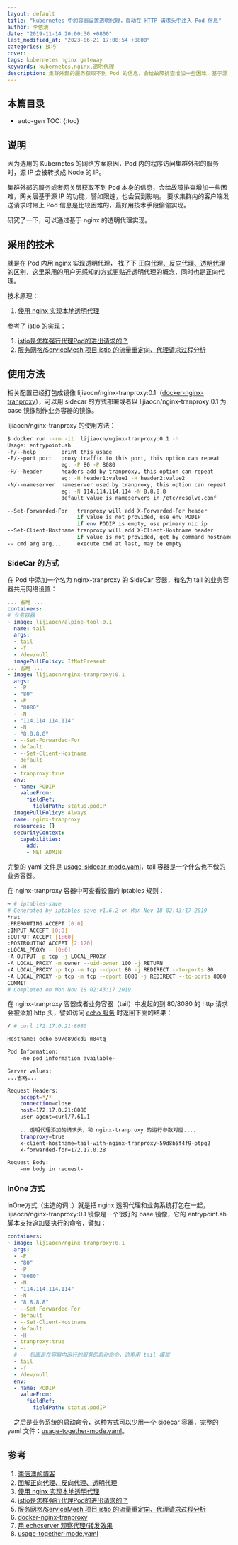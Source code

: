 ```yaml
---
layout: default
title: "kubernetes 中的容器设置透明代理，自动在 HTTP 请求头中注入 Pod 信息"
author: 李佶澳
date: "2019-11-14 20:00:30 +0800"
last_modified_at: "2023-06-21 17:00:54 +0800"
categories: 技巧
cover:
tags: kubernetes nginx gateway
keywords: kubernetes,nginx,透明代理
description: 集群外部的服务获取不到 Pod 的信息，会给故障排查增加一些困难，基于源 IP 的功能也会受到影响
---
```


## 本篇目录

* auto-gen TOC:
{:toc}

## 说明

因为选用的 Kubernetes 的网络方案原因，Pod 内的程序访问集群外部的服务时，源 IP 会被转换成 Node 的 IP。

集群外部的服务或者网关层获取不到 Pod 本身的信息，会给故障排查增加一些困难，网关层基于源 IP 的功能，譬如限速，也会受到影响。
要求集群内的客户端发送请求时带上 Pod 信息是比较困难的，最好用技术手段偷偷实现。

研究了一下，可以通过基于 nginx 的透明代理实现。

## 采用的技术

就是在 Pod 内用 nginx 实现透明代理， 找了下 [正向代理、反向代理、透明代理][2] 的区别，这里采用的用户无感知的方式更贴近透明代理的概念，同时也是正向代理。

技术原理：

1. [使用 nginx 实现本地透明代理][3]

参考了 istio 的实现：

1. [istio是怎样强行代理Pod的进出请求的？][4]
2. [服务网格/ServiceMesh 项目 istio 的流量重定向、代理请求过程分析][5]

## 使用方法

相关配置已经打包成镜像 lijiaocn/nginx-tranproxy:0.1（[docker-nginx-tranproxy][6]），可以用 sidecar 的方式部署或者以 lijiaocn/nginx-tranproxy:0.1 为 base 镜像制作业务容器的镜像。

lijiaocn/nginx-tranproxy 的使用方法：

```sh
$ docker run --rm -it  lijiaocn/nginx-tranproxy:0.1 -h
Usage: entrypoint.sh
-h/--help        print this usage
-P/--port port   proxy traffic to this port, this option can repeat
                 eg: -P 80 -P 8080
-H/--header      headers add by tranproxy, this option can repeat
                 eg: -H header1:value1 -H header2:value2
-N/--nameserver  nameserver used by tranproxy, this option can repeat
                 eg: -N 114.114.114.114 -N 8.8.8.8
                 default value is nameservers in /etc/resolve.conf

--Set-Forwarded-For   tranproxy will add X-Forwarded-For header
                      if value is not provided, use env PODIP
                      if env PODIP is empty, use primary nic ip
--Set-Client-Hostname tranproxy will add X-Client-Hostname header
                      if value is not provided, get by command hostname
-- cmd arg arg...     execute cmd at last, may be empty
```

### SideCar 的方式

在 Pod 中添加一个名为 nginx-tranproxy 的 SideCar 容器，和名为 tail 的业务容器共用网络设置：

```yaml
... 省略 ...
containers:
# 业务容器
- image: lijiaocn/alpine-tool:0.1
  name: tail
  args:
  - tail
  - -f
  - /dev/null
  imagePullPolicy: IfNotPresent
... 省略 ...
- image: lijiaocn/nginx-tranproxy:0.1
  args:
  - -P
  - "80"
  - -P
  - "8080"
  - -N
  - "114.114.114.114"
  - -N
  - "8.8.8.8"
  - --Set-Forwarded-For
  - default
  - --Set-Client-Hostname
  - default
  - -H
  - tranproxy:true
  env:
  - name: PODIP
    valueFrom:
      fieldRef:
        fieldPath: status.podIP
  imagePullPolicy: Always
  name: nginx-tranproxy
  resources: {}
  securityContext:
    capabilities:
      add:
      - NET_ADMIN
```

完整的 yaml 文件是 [usage-sidecar-mode.yaml](https://github.com/lijiaocn/containers/blob/master/docker-nginx-tranproxy/usage-sidecar-mode.yaml)，tail 容器是一个什么也不做的业务容器。

在 nginx-tranproxy 容器中可查看设置的 iptables 规则：

```sh
~ # iptables-save
# Generated by iptables-save v1.6.2 on Mon Nov 18 02:43:17 2019
*nat
:PREROUTING ACCEPT [0:0]
:INPUT ACCEPT [0:0]
:OUTPUT ACCEPT [1:60]
:POSTROUTING ACCEPT [2:120]
:LOCAL_PROXY - [0:0]
-A OUTPUT -p tcp -j LOCAL_PROXY
-A LOCAL_PROXY -m owner --uid-owner 100 -j RETURN
-A LOCAL_PROXY -p tcp -m tcp --dport 80 -j REDIRECT --to-ports 80
-A LOCAL_PROXY -p tcp -m tcp --dport 8080 -j REDIRECT --to-ports 8080
COMMIT
# Completed on Mon Nov 18 02:43:17 2019
```

在 nginx-tranproxy 容器或者业务容器（tail）中发起的到 80/8080 的 http 请求会被添加 http 头，譬如访问 [echo 服务][7] 时返回下面的结果：

```sh
/ # curl 172.17.0.21:8080

Hostname: echo-597d89dcd9-m84tq

Pod Information:
	-no pod information available-

Server values:
...省略...

Request Headers:
	accept=*/*
	connection=close
	host=172.17.0.21:8080
	user-agent=curl/7.61.1
	
	...透明代理添加的请求头，和 nginx-tranproxy 的运行参数对应....
	tranproxy=true
	x-client-hostname=tail-with-nginx-tranproxy-59d8b5f4f9-ptpq2
	x-forwarded-for=172.17.0.28

Request Body:
	-no body in request-
```

### InOne 方式

InOne方式（生造的词..）就是把 nginx 透明代理和业务系统打包在一起，lijiaocn/nginx-tranproxy:0.1 镜像是一个很好的 base 镜像，它的 entrypoint.sh 脚本支持追加要执行的命令，譬如：

```yaml
containers:
- image: lijiaocn/nginx-tranproxy:0.1
  args:
  - -P
  - "80"
  - -P
  - "8080"
  - -N
  - "114.114.114.114"
  - -N
  - "8.8.8.8"
  - --Set-Forwarded-For
  - default
  - --Set-Client-Hostname
  - default
  - -H
  - tranproxy:true
  - --
  # -- 后面是在容器内运行的服务的启动命令，这里用 tail 模拟
  - tail
  - -f
  - /dev/null
  env:
  - name: PODIP
    valueFrom:
      fieldRef:
        fieldPath: status.podIP
```

`--`之后是业务系统的启动命令，这种方式可以少用一个 sidecar 容器，完整的 yaml 文件：[usage-together-mode.yaml][8]。

## 参考

1. [李佶澳的博客][1]
2. [图解正向代理、反向代理、透明代理][2]
3. [使用 nginx 实现本地透明代理][3]
4. [istio是怎样强行代理Pod的进出请求的？][4]
5. [服务网格/ServiceMesh 项目 istio 的流量重定向、代理请求过程分析][5]
6. [docker-nginx-tranproxy][6]
7. [用 echoserver 观察代理/转发效果][7]
8. [usage-together-mode.yaml][8]

[1]: https://www.lijiaocn.com "李佶澳的博客"
[2]: https://blog.csdn.net/z69183787/article/details/41802505 "图解正向代理、反向代理、透明代理"
[3]: https://www.lijiaocn.com/soft/nginx/proxy.html "使用 nginx 实现本地透明代理"
[4]: https://www.lijiaocn.com/%E9%A1%B9%E7%9B%AE/2019/11/07/istio-local-proxy.html "istio是怎样强行代理Pod的进出请求的？"
[5]: https://www.lijiaocn.com/%E9%A1%B9%E7%9B%AE/2019/11/01/istio-packet-forward.html "服务网格/ServiceMesh 项目 istio 的流量重定向、代理请求过程分析"
[6]: https://github.com/lijiaocn/containers/tree/master/docker-nginx-tranproxy "docker-nginx-tranproxy"
[7]: https://www.lijiaocn.com/soft/envoy/echoserver.html "用 echoserver 观察代理/转发效果"
[8]: https://github.com/lijiaocn/containers/blob/master/docker-nginx-tranproxy/usage-together-mode.yaml "usage-together-mode.yaml"
